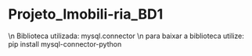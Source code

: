 # Projeto_Imobili-ria_BD1
\n Biblioteca utilizada: mysql.connector
\n para baixar a biblioteca utilize:  pip install mysql-connector-python

